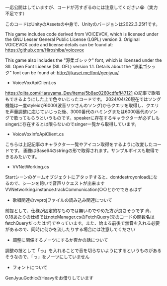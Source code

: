 一応公開はしていますが、コードが汚すぎるのには注意してください😭（実力不足です）

このコードはUnityのAssetsの中身で、Unityのバージョンは2022.3.25f1です。

This game includes code derived from VOICEVOX, which is licensed under the GNU Lesser General Public License (LGPL) version 3.
Original VOICEVOX code and license details can be found at: https://github.com/Hiroshiba/voicevox

This game also includes the "源柔ゴシック" font, which is licensed under the SIL Open Font License (SIL OFL) version 1.1.
Details about the "源柔ゴシック" font can be found at: http://jikasei.me/font/genjyuu/

- VoiceVoxApiClient.cs

https://qiita.com/Haruyama_Dev/items/5b8ac0260cdfeff47121 の記事で歌唱もできるようにした上で色々いじったコードです。
2024/04/26現在ではソング機能は一度styleidが6000(波音リツさんのソング)からクエリを取得し、クエリを声量調整に応じていじった後、3000番代のハミングまたは6000番代のソングで歌ってもらうというものです。speakerに存在するキャラクターが必ずしもsingerに存在するとは限らないのでsinger一覧から取得しています。

- VoiceVoxInfoApiClient.cs

こちらは上記記事のキャラクター一覧やアイコン取得をするように改変したコードです。
画像はBase64のstringの形で取得されます。サンプルボイスも取得できるみたいです。

- VVNetWorking.cs

Startシーンのゲームオブジェクトにアタッチすると、dontdestroyonloadになるので、シーンを跨いで音声リクエストが出来ます
VVNetworking.instance.trackCommunication(○○とかでできるはず

- 歌唱関連のvvprojファイルの読み込み関連について

前提として、仕様が固定的なものでは無いのでやめた方が良さそうです
尚、0.18あたりの仕様ではnoteManager.csのFetchQuery(元のコードの関数名はfetchQueryだったはず)でやっています。また、始まる前後で無音を入れる必要があるので、同時に何かを流したりする場合には注意してください

- 調整に関係するノーツにするか否かの話について

調整の技として「っ」を入れることで音を切らないようにするというものがあるそうなので、「っ」をノーツにしていません

- フォントについて

GenJyuuGothicのHeavyをお借りしています
